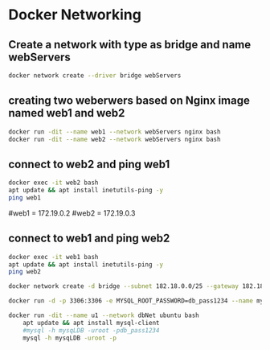 # Docker Networking

## Create a network with type as bridge and name webServers
```bash
docker network create --driver bridge webServers
```
## creating two weberwers based on Nginx image named web1 and web2
```bash
docker run -dit --name web1 --network webServers nginx bash
docker run -dit --name web2 --network webServers nginx bash
```
## connect to web2 and ping web1
```bash
docker exec -it web2 bash
apt update && apt install inetutils-ping -y
ping web1
```
#web1 = 172.19.0.2
#web2 = 172.19.0.3


## connect to web1 and ping web2
```bash
docker exec -it web1 bash
apt update && apt install inetutils-ping -y
ping web2
```

```bash
docker network create -d bridge --subnet 182.18.0.0/25 --gateway 182.18.0.1 dbNet

docker run -d -p 3306:3306 -e MYSQL_ROOT_PASSWORD=db_pass1234 --name mysqlDB --network dbNet mysql:latest

docker run -dit --name u1 --network dbNet ubuntu bash
	apt update && apt install mysql-client
	#mysql -h mysqLDB -uroot -pdb_pass1234
	mysql -h mysqLDB -uroot -p
```
